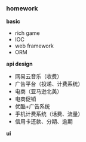 ### homework

**basic**

- rich game
- IOC
- web framework
- ORM



**api design**

- 网易云音乐（收费）
- 广告平台（投递、计费系统）
- 电商（亚马逊北美）
- 电商促销
- 优酷+广告系统
- 手机计费系统（话费、流量）
- 信用卡还款、分期、逾期



**ui**



